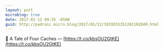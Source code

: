 ```yaml
---
layout: post
microblog: true
date: 2017-01-12 09:35 -0500
guid: http://padraic.micro.blog/2017/01/12/t819553351281102849.html
---
```

🔗 A Tale of Four Caches — [https://t.co/kbsOU2GtKE](https://t.co/kbsOU2GtKE)
